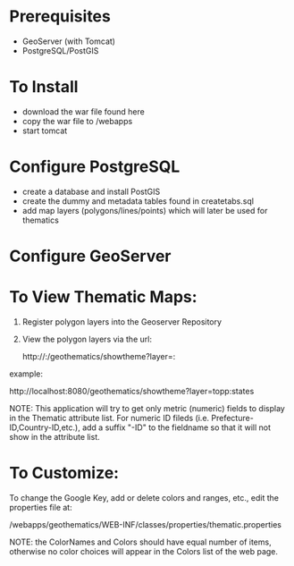 Prerequisites
=============
* GeoServer (with Tomcat)
* PostgreSQL/PostGIS

To Install
==========
* download the war file found here
* copy the war file to <tomcat dir>/webapps
* start tomcat

Configure PostgreSQL
====================
* create a database and install PostGIS
* create the dummy and metadata tables found in createtabs.sql
* add map layers (polygons/lines/points) which will later be used for thematics 

Configure GeoServer
===================

To View Thematic Maps:
======================
1. Register polygon layers into the Geoserver Repository
2. View the polygon layers via the url:

   http://<host>:<port>/geothematics/showtheme?layer=<namespace>:<layer name>

example:

   http://localhost:8080/geothematics/showtheme?layer=topp:states

NOTE: This application will try to get only metric (numeric) fields to
      display in the Thematic attribute list. For numeric ID fileds 
      (i.e. Prefecture-ID,Country-ID,etc.), add a suffix "-ID" to the 
      fieldname so that it will not show in the attribute list.

To Customize:
=============

To change the Google Key, add or delete colors and ranges, etc., edit
the properties file at:

<tomcat dir>/webapps/geothematics/WEB-INF/classes/properties/thematic.properties

NOTE: the ColorNames and Colors should have equal number of items, otherwise
      no color choices will appear in the Colors list of the web page.
